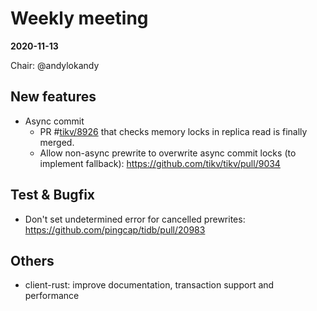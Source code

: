 # Weekly meeting

**2020-11-13**

Chair: @andylokandy 

## New features

* Async commit
  * PR #[tikv/8926](https://github.com/tikv/tikv/pull/8926) that checks memory locks in replica read is finally merged.
  * Allow non-async prewrite to overwrite async commit locks (to implement fallback): https://github.com/tikv/tikv/pull/9034
  
## Test & Bugfix
 * Don't set undetermined error for cancelled prewrites: https://github.com/pingcap/tidb/pull/20983
 
## Others
- client-rust: improve documentation, transaction support and performance
